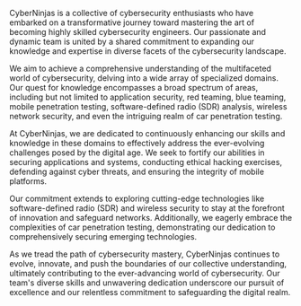 CyberNinjas is a collective of cybersecurity enthusiasts who have embarked on a transformative journey toward mastering the art of becoming highly skilled cybersecurity engineers. Our passionate and dynamic team is united by a shared commitment to expanding our knowledge and expertise in diverse facets of the cybersecurity landscape.

We aim to achieve a comprehensive understanding of the multifaceted world of cybersecurity, delving into a wide array of specialized domains. Our quest for knowledge encompasses a broad spectrum of areas, including but not limited to application security, red teaming, blue teaming, mobile penetration testing, software-defined radio (SDR) analysis, wireless network security, and even the intriguing realm of car penetration testing.

At CyberNinjas, we are dedicated to continuously enhancing our skills and knowledge in these domains to effectively address the ever-evolving challenges posed by the digital age. We seek to fortify our abilities in securing applications and systems, conducting ethical hacking exercises, defending against cyber threats, and ensuring the integrity of mobile platforms.

Our commitment extends to exploring cutting-edge technologies like software-defined radio (SDR) and wireless security to stay at the forefront of innovation and safeguard networks. Additionally, we eagerly embrace the complexities of car penetration testing, demonstrating our dedication to comprehensively securing emerging technologies.

As we tread the path of cybersecurity mastery, CyberNinjas continues to evolve, innovate, and push the boundaries of our collective understanding, ultimately contributing to the ever-advancing world of cybersecurity. Our team's diverse skills and unwavering dedication underscore our pursuit of excellence and our relentless commitment to safeguarding the digital realm.
